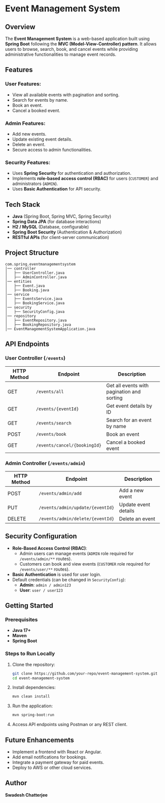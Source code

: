 # Event Management System

## Overview
The **Event Management System** is a web-based application built using **Spring Boot** following the **MVC (Model-View-Controller) pattern**. It allows users to browse, search, book, and cancel events while providing administrative functionalities to manage event records.

## Features
### User Features:
- View all available events with pagination and sorting.
- Search for events by name.
- Book an event.
- Cancel a booked event.

### Admin Features:
- Add new events.
- Update existing event details.
- Delete an event.
- Secure access to admin functionalities.

### Security Features:
- Uses **Spring Security** for authentication and authorization.
- Implements **role-based access control (RBAC)** for users (`CUSTOMER`) and administrators (`ADMIN`).
- Uses **Basic Authentication** for API security.

## Tech Stack
- **Java** (Spring Boot, Spring MVC, Spring Security)
- **Spring Data JPA** (for database interactions)
- **H2 / MySQL** (Database, configurable)
- **Spring Boot Security** (Authentication & Authorization)
- **RESTful APIs** (for client-server communication)

## Project Structure
```
com.spring.eventmanagementsystem
│── controller
│   ├── UserController.java
│   ├── AdminController.java
│── entities
│   ├── Event.java
│   ├── Booking.java
│── service
│   ├── EventsService.java
│   ├── BookingService.java
│── security
│   ├── SecurityConfig.java
│── repository
│   ├── EventRepository.java
│   ├── BookingRepository.java
│── EventManagementSystemApplication.java
```

## API Endpoints
### User Controller (`/events`)
| HTTP Method | Endpoint              | Description |
|------------|----------------------|-------------|
| GET        | `/events/all`        | Get all events with pagination and sorting |
| GET        | `/events/{eventId}`  | Get event details by ID |
| GET        | `/events/search`     | Search for an event by name |
| POST       | `/events/book`       | Book an event |
| GET        | `/events/cancel/{bookingId}` | Cancel a booked event |

### Admin Controller (`/events/admin`)
| HTTP Method | Endpoint              | Description |
|------------|----------------------|-------------|
| POST       | `/events/admin/add`   | Add a new event |
| PUT        | `/events/admin/update/{eventId}` | Update event details |
| DELETE     | `/events/admin/delete/{eventId}` | Delete an event |

## Security Configuration
- **Role-Based Access Control (RBAC)**:
  - Admin users can manage events (`ADMIN` role required for `/events/admin/**` routes).
  - Customers can book and view events (`CUSTOMER` role required for `/events/user/**` routes).
- **Basic Authentication** is used for user login.
- Default credentials (can be changed in `SecurityConfig`):
  - **Admin**: `admin / admin123`
  - **User**: `user / user123`

## Getting Started
### Prerequisites
- **Java 17+**
- **Maven**
- **Spring Boot**

### Steps to Run Locally
1. Clone the repository:
   ```sh
   git clone https://github.com/your-repo/event-management-system.git
   cd event-management-system
   ```
2. Install dependencies:
   ```sh
   mvn clean install
   ```
3. Run the application:
   ```sh
   mvn spring-boot:run
   ```
4. Access API endpoints using Postman or any REST client.

## Future Enhancements
- Implement a frontend with React or Angular.
- Add email notifications for bookings.
- Integrate a payment gateway for paid events.
- Deploy to AWS or other cloud services.

## Author
**Swadesh Chatterjee**

